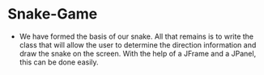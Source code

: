 # Snake-Game
+ We have formed the basis of our snake. All that remains is to write the class that will allow the user to determine the direction information and draw the snake on the screen. With the help of a JFrame and a JPanel, this can be done easily.
